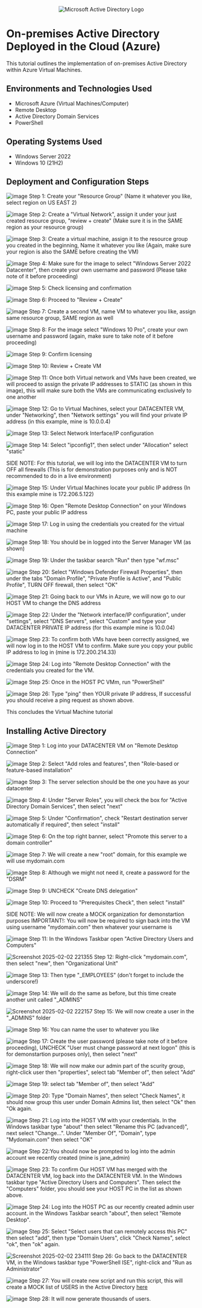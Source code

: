 <p align="center">
<img src="https://i.imgur.com/pU5A58S.png" alt="Microsoft Active Directory Logo"/>
</p>

<h1>On-premises Active Directory Deployed in the Cloud (Azure)</h1>
This tutorial outlines the implementation of on-premises Active Directory within Azure Virtual Machines.<br />

<h2>Environments and Technologies Used</h2>

- Microsoft Azure (Virtual Machines/Computer)
- Remote Desktop
- Active Directory Domain Services
- PowerShell

<h2>Operating Systems Used </h2>

- Windows Server 2022
- Windows 10 (21H2)

<h2>Deployment and Configuration Steps</h2>

![image](https://github.com/user-attachments/assets/2841b9f1-2970-4c0a-8f5d-a56372d3eab6)
Step 1: Create your "Resource Group" (Name it whatever you like, select region on US EAST 2)

![image](https://github.com/user-attachments/assets/b4a609e0-a7c3-4bf7-b625-8bbcd268d1fc)
Step 2: Create a "Virtual Network", assign it under your just created resource group, "review + create" (Make sure it is in the SAME region as your resource group)

![image](https://github.com/user-attachments/assets/e5121d66-907b-4490-aecc-26965d6ea99b)
Step 3: Create a virtual machine, assign it to the resource group you created in the beginning, Name it whatever you like (Again, make sure your region is also the SAME before creating the VM) 

![image](https://github.com/user-attachments/assets/ecb1d224-a0ad-491f-83c5-85f6f2bb8ab8)
Step 4: Make sure for the image to select "Windows Server 2022 Datacenter", then create your own username and password (Please take note of it before proceeding)

![image](https://github.com/user-attachments/assets/d0cc10ef-0001-4632-b2ef-11a383c8886f)
Step 5: Check licensing and confirmation

![image](https://github.com/user-attachments/assets/588ac30d-720a-4398-9bda-0d78c3378ec0)
Step 6: Proceed to "Review + Create"

![image](https://github.com/user-attachments/assets/f64c1667-f03f-4b79-88d5-c5574e74689a)
Step 7: Create a second VM, name VM to whatever you like, assign same resource group, SAME region as well

![image](https://github.com/user-attachments/assets/b23969e2-df93-465d-8756-744b4b46bca5)
Step 8: For the image select "Windows 10 Pro", create your own username and password (again, make sure to take note of it before proceeding)

![image](https://github.com/user-attachments/assets/207837e7-80f7-4e6a-a8dc-08a0750d8d6c)
Step 9: Confirm licensing

![image](https://github.com/user-attachments/assets/c1d99c3c-ae00-4efa-bd09-495691774d0c)
Step 10: Review + Create VM

![image](https://github.com/user-attachments/assets/c66a1958-9d3f-4535-b1f9-a1f132164501)
Step 11: Once both Virtual network and VMs have been created, we will proceed to assign the private IP addresses to STATIC (as shown in this image), this will make sure both the VMs are communicating exclusively to one another

![image](https://github.com/user-attachments/assets/7b5b2d44-1db2-437b-bf83-14da1b18f6cf)
Step 12: Go to Virtual Machines, select your DATACENTER VM, under "Networking", then "Network settings" you will find your private IP address (in this example, mine is 10.0.0.4)

![image](https://github.com/user-attachments/assets/a707f2c3-f950-4b46-b0b9-04451f72c092)
Step 13: Select Network Interface/IP configuration

![image](https://github.com/user-attachments/assets/6402273e-fcb5-4178-b081-5f0c98bc63c8)
Step 14: Select "ipconfig1", then select under "Allocation" select "static"

SIDE NOTE: For this tutorial, we will log into the DATACENTER VM to turn OFF all firewalls (This is for demonstration purposes only and is NOT recommended to do in a live environment)

![image](https://github.com/user-attachments/assets/70f77a73-acb4-43fc-9077-e94a526c707b)
Step 15: Under Virtual Machines locate your public IP address (In this example mine is 172.206.5.122)

![image](https://github.com/user-attachments/assets/b5cf0447-9fc5-494b-89b4-3e56265b8d6c)
Step 16: Open "Remote Desktop Connection" on your Windows PC, paste your public IP address

![image](https://github.com/user-attachments/assets/85567ea3-1330-4fad-9d78-9f24bcab13c6)
Step 17: Log in using the credentials you created for the virtual machine

![image](https://github.com/user-attachments/assets/5c5a3398-ebc5-48f8-bbe5-e746eee179c4)
Step 18: You should be in logged into the Server Manager VM (as shown)

![image](https://github.com/user-attachments/assets/306a656d-d1de-4af2-80c0-f1f42b5abd12)
Step 19: Under the taskbar search "Run" then type "wf.msc"

![image](https://github.com/user-attachments/assets/8ae51527-ea32-4593-9c73-1a4960548826)
Step 20: Select "Windows Defender Firewall Properties", then under the tabs "Domain Profile", "Private Profile is Active", and "Public Profile", TURN OFF firewall, then select "OK"

![image](https://github.com/user-attachments/assets/ed407845-c62d-45b2-a0c1-f064cf001b71)
Step 21: Going back to our VMs in Azure, we will now go to our HOST VM to change the DNS address

![image](https://github.com/user-attachments/assets/96322296-ab4a-4a1d-8894-546eda8ca949)
Step 22: Under the "Network interface/IP configuration", under "settings", select "DNS Servers", select "Custom" and type your DATACENTER PRIVATE IP address (for this example mine is 10.0.04)

![image](https://github.com/user-attachments/assets/9d8b7e03-a1df-43c1-832c-0de5d9a01817)
Step 23: To confirm both VMs have been correctly assigned, we will now log in to the HOST VM to confirm. Make sure you copy your public IP address to log in (mine is 172.200.214.33)

![image](https://github.com/user-attachments/assets/549c904a-d80c-4758-bf38-dd4d6b85b94b)
Step 24: Log into "Remote Desktop Connection" with the credentials you created for the VM.

![image](https://github.com/user-attachments/assets/75056000-6f96-4dab-805b-90cb448d9be9)
Step 25: Once in the HOST PC VMm, run "PowerShell" 

![image](https://github.com/user-attachments/assets/06885cbb-ac99-4449-a9c3-3ad257df0180)
Step 26: Type "ping" then YOUR private IP address, If successful you should receive a ping request as shown above.

This concludes the Virtual Machine tutorial

<h2>Installing Active Directory</h2>

![image](https://github.com/user-attachments/assets/c23851d8-9ab2-4976-9ccc-cd4767b5feba)
Step 1: Log into your DATACENTER VM on "Remote Desktop Connection"

![image](https://github.com/user-attachments/assets/a88db94b-301b-4dcc-acc7-f9d20d6cdb9f)
Step 2: Select "Add roles and features", then "Role-based or feature-based installation"

![image](https://github.com/user-attachments/assets/ea57c9b0-eaec-40d7-beb3-f204be9e36b8)
Step 3: The server selection should be the one you have as your datacenter

![image](https://github.com/user-attachments/assets/fefac5e1-9d0a-416f-a7e1-d28d2c1ab706)
Step 4: Under "Server Roles", you will check the box for "Active Directory Domain Services", then select "next"

![image](https://github.com/user-attachments/assets/673a6276-e317-4428-903a-269a2a7c0ddf)
Step 5: Under "Confirmation", check "Restart destination server automatically if required", then select "install"

![image](https://github.com/user-attachments/assets/400fdc86-39ef-4010-acc6-cedf540d7220)
Step 6: On the top right banner, select "Promote this server to a domain controller"

![image](https://github.com/user-attachments/assets/ce76e869-bd25-4c67-a23c-6d7bdbae9f79)
Step 7: We will create a new "root" domain, for this example we will use mydomain.com

![image](https://github.com/user-attachments/assets/23eda5a6-2824-4383-92ec-23155f4f17fb)
Step 8: Although we might not need it, create a password for the "DSRM"

![image](https://github.com/user-attachments/assets/c0da67f9-352a-4f3b-92b7-eef9929dbb3c)
Step 9: UNCHECK "Create DNS delegation"

![image](https://github.com/user-attachments/assets/c5e1611c-5cad-4ff8-8bf1-3a9d70136cd8)
Step 10: Proceed to "Prerequisites Check", then select "install"

SIDE NOTE: We will now create a MOCK organization for demonstartion purposes
IMPORTANT!: You will now be required to sign back into the VM using username "mydomain.com\" then whatever your username is

![image](https://github.com/user-attachments/assets/77bf11be-d600-43ac-8f6d-446351d221ae)
Step 11: In the Windows Taskbar open "Active Directory Users and Computers"

![Screenshot 2025-02-02 221355](https://github.com/user-attachments/assets/9a0aad5b-a4b8-4fcd-9ccc-662b3f9860bf)
Step 12: Right-click "mydomain.com", then select "new", then "Organizational Unit"

![image](https://github.com/user-attachments/assets/18c9a584-fe2e-406c-b769-5564445c9e21)
Step 13: Then type "_EMPLOYEES" (don't forget to include the underscore!)

![image](https://github.com/user-attachments/assets/b6c7f1e0-b890-4638-b352-de50cad57f9e)
Step 14: We will do the same as before, but this time create another unit called "_ADMINS"

![Screenshot 2025-02-02 222157](https://github.com/user-attachments/assets/cc5e8baf-ff20-4911-a178-58f8cbe394d4)
Step 15: We will now create a user in the "_ADMINS" folder

![image](https://github.com/user-attachments/assets/b0354bbe-3520-49d8-b7eb-75addc473607)
Step 16: You can name the user to whatever you like

![image](https://github.com/user-attachments/assets/c86c7cca-8195-415c-b066-c965f814facf)
Step 17: Create the user password (please take note of it before proceeding), UNCHECK "User must change password at next logon" (this is for demonstartion purposes only), then select "next"

![image](https://github.com/user-attachments/assets/511a645e-458c-45e5-bdfa-0cace40251dc)
Step 18: We will now make our admin part of the scurity group, right-click user then "properties", select tab "Member of", then select "Add"

![image](https://github.com/user-attachments/assets/6af5a22d-8789-4b09-aeca-ff73df3342ca)
Step 19: select tab "Member of", then select "Add"

![image](https://github.com/user-attachments/assets/2f2fcbac-b9ed-4324-a9f5-a956ab04e332)
Step 20: Type "Domain Names", then select "Check Names", it should now group this user under Domain Admins list, then select "Ok" then "Ok again.

![image](https://github.com/user-attachments/assets/ff4b4a82-832a-4584-accc-e4ce87dede61)
Step 21: Log into the HOST VM with your credentials. In the Windows taskbar type "about" then select "Rename this PC (advanced)", next select "Change...". Under "Member Of", "Domain", type "Mydomain.com" then select "OK"

![image](https://github.com/user-attachments/assets/c36707de-0d28-49a1-8e10-e0dd5d874d6d)
Step 22:You should now be prompted to log into the admin account we recently created (mine is jane_admin)

![image](https://github.com/user-attachments/assets/5e6d440a-4d7b-43f4-9001-f789e48a8c6c)
Step 23: To confirm Our HOST VM has merged with the DATACENTER VM, log back into the DATACENTER VM. In the Windows taskbar type "Active Directory Users and Computers". Then select the "Computers" folder, you should see your HOST PC in the list as shown above. 

![image](https://github.com/user-attachments/assets/3a423536-b41b-4bb4-95ba-db9c831db0af)
Step 24: Log into the HOST PC as our recently created admin user account. in the Windows Taskbar search "about", then select "Remote Desktop".

![image](https://github.com/user-attachments/assets/0893a80f-f7d0-4107-a216-591f22b3d09b)
Step 25: Select "Select users that can remotely access this PC" then select "add", then type "Domain Users", click "Check Names", select "ok", then "ok" again.

![Screenshot 2025-02-02 234111](https://github.com/user-attachments/assets/7320c85d-65a5-415b-81c0-2a04ee816dc7)
Step 26: Go back to the DATACENTER VM, in the Windows taskbar type "PowerShell ISE", right-click and "Run as Administrator"

![image](https://github.com/user-attachments/assets/a519b117-726d-4bf0-883f-fbd0af972982)
Step 27: You will create new script and run this script, this will create a MOCK list of USERS in the Active Directory [here](https://github.com/ExGv2/configure-ad/blob/main/Active%20Directory%20Script)

![image](https://github.com/user-attachments/assets/42319b13-9b8a-4b8a-acb9-0ecea0c8caba)
Step 28: It will now generate thousands of users.

